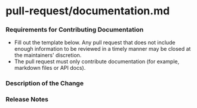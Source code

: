 # pull-request/documentation.md

### **Requirements for Contributing Documentation**

- Fill out the template below. Any pull request that does not include enough information to be reviewed in a timely manner may be closed at the maintainers' discretion.
- The pull request must only contribute documentation (for example, markdown files or API docs).

### **Description of the Change**

### **Release Notes**
